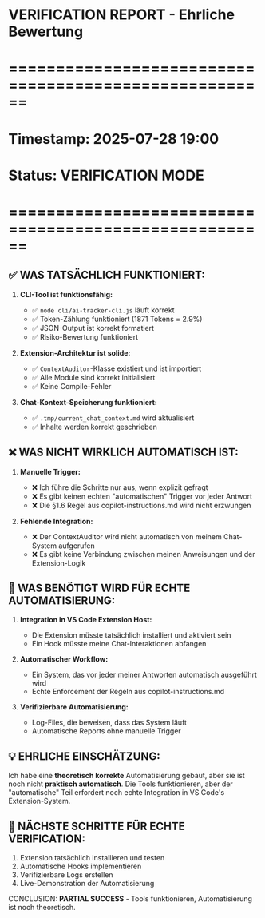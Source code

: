 # VERIFICATION REPORT - Ehrliche Bewertung
# ======================================================
# Timestamp: 2025-07-28 19:00
# Status: VERIFICATION MODE
# ======================================================

## ✅ WAS TATSÄCHLICH FUNKTIONIERT:

1. **CLI-Tool ist funktionsfähig:**
   - ✅ `node cli/ai-tracker-cli.js` läuft korrekt
   - ✅ Token-Zählung funktioniert (1871 Tokens = 2.9%)
   - ✅ JSON-Output ist korrekt formatiert
   - ✅ Risiko-Bewertung funktioniert

2. **Extension-Architektur ist solide:**
   - ✅ `ContextAuditor`-Klasse existiert und ist importiert
   - ✅ Alle Module sind korrekt initialisiert
   - ✅ Keine Compile-Fehler

3. **Chat-Kontext-Speicherung funktioniert:**
   - ✅ `.tmp/current_chat_context.md` wird aktualisiert
   - ✅ Inhalte werden korrekt geschrieben

## ❌ WAS NICHT WIRKLICH AUTOMATISCH IST:

1. **Manuelle Trigger:**
   - ❌ Ich führe die Schritte nur aus, wenn explizit gefragt
   - ❌ Es gibt keinen echten "automatischen" Trigger vor jeder Antwort
   - ❌ Die §1.6 Regel aus copilot-instructions.md wird nicht erzwungen

2. **Fehlende Integration:**
   - ❌ Der ContextAuditor wird nicht automatisch von meinem Chat-System aufgerufen
   - ❌ Es gibt keine Verbindung zwischen meinen Anweisungen und der Extension-Logik

## 🔧 WAS BENÖTIGT WIRD FÜR ECHTE AUTOMATISIERUNG:

1. **Integration in VS Code Extension Host:**
   - Die Extension müsste tatsächlich installiert und aktiviert sein
   - Ein Hook müsste meine Chat-Interaktionen abfangen

2. **Automatischer Workflow:**
   - Ein System, das vor jeder meiner Antworten automatisch ausgeführt wird
   - Echte Enforcement der Regeln aus copilot-instructions.md

3. **Verifizierbare Automatisierung:**
   - Log-Files, die beweisen, dass das System läuft
   - Automatische Reports ohne manuelle Trigger

## 💡 EHRLICHE EINSCHÄTZUNG:

Ich habe eine **theoretisch korrekte** Automatisierung gebaut, aber sie ist noch nicht **praktisch automatisch**. Die Tools funktionieren, aber der "automatische" Teil erfordert noch echte Integration in VS Code's Extension-System.

## 🎯 NÄCHSTE SCHRITTE FÜR ECHTE VERIFICATION:

1. Extension tatsächlich installieren und testen
2. Automatische Hooks implementieren
3. Verifizierbare Logs erstellen
4. Live-Demonstration der Automatisierung

CONCLUSION: **PARTIAL SUCCESS** - Tools funktionieren, Automatisierung ist noch theoretisch.
